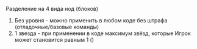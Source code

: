 Разделение на 4 вида нод (блоков)
1. Без уровня - можно применить в любом коде без штрафа (отладочные/базовые команды)
2. 1 звезда - при применении в коде максимум звёзд, которые Игрок может становится равным 1 ()